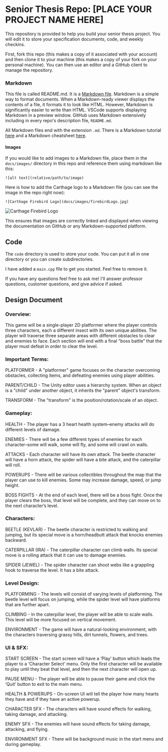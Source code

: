 # Senior Thesis Repo: [PLACE YOUR PROJECT NAME HERE]
This repository is provided to help you build your senior thesis project. You will edit it to store your specification documents, code, and weekly checkins.

First, fork this repo (this makes a copy of it associated with your account) and then clone it to your machine (this makes a copy of your fork on your personal machine). You can then use an editor and a GitHub client to manage the repository.

### Markdown
This file is called README.md. It is a [Markdown file](https://en.wikipedia.org/wiki/Markdown). Markdown is a simple way to format documents. When a Markdown-ready viewer displays the contents of a file, it formats it to look like HTML. However, Markdown is significantly easier to write than HTML. VSCode supports displaying Markdown in a preview window. GitHub uses Markdown extensively including in every repo's description file, ```README.md```.

All Markdown files end with the extension ```.md```. There is a Markdown tutorial [here](https://www.markdowntutorial.com/) and a Markdown cheatsheet [here](https://www.markdownguide.org/cheat-sheet/).

#### Images
If you would like to add images to a Markdown file, place them in the ```docs/images/``` directory in this repo and reference them using markdown like this:

```
![alt text](relative/path/to/image)
```

Here is how to add the Carthage logo to a Markdown file (you can see the image in the repo right now):

```
![Carthage Firebird Logo](docs/images/firebirdLogo.jpg)
```
![Carthage Firebird Logo](docs/images/firebirdLogo.jpg)

This ensures that images are correctly linked and displayed when viewing the documentation on GitHub or any Markdown-supported platform.

## Code
The ```code``` directory is used to store your code. You can put it all in one directory or you can create subdirectories.

I have added a ```main.cpp``` file to get you started. Feel free to remove it.

If you have any questions feel free to ask me! I'll answer professor questions, customer questions, and give advice if asked.


## Design Document
### Overview:
This game will be a single-player 2D platformer where the player controls three characters, each a different insect with its own unique abilities. The player will traverse three separate areas with different obstacles to clear and enemies to face. Each section will end with a final “boss battle” that the player must defeat in order to clear the level.

### Important Terms:
PLATFORMER - A "platformer" game focuses on the character overcoming obstacles, collecting items, and defeating enemies using player abilities.

PARENT/CHILD - The Unity editor uses a hierarchy system. When an object is a "child" under another object, it inherits the "parent" object's transform.

TRANSFORM - The "transform" is the position/rotation/scale of an object.



### Gameplay:
HEALTH - The player has a 3 heart health system–enemy attacks will do different levels of damage.

ENEMIES - There will be a few different types of enemies for each character–some will walk, some will fly, and some will crawl on walls.

ATTACKS - Each character will have its own attack. The beetle character will have a horn attack, the spider will have a bite attack, and the caterpillar will roll.

POWERUPS - There will be various collectibles throughout the map that the player can use to kill enemies. Some may increase damage, speed, or jump height.

BOSS FIGHTS - At the end of each level, there will be a boss fight. Once the player clears the boss, that level will be complete, and they can move on to the next character’s level.


### Characters:
BEETLE (KEVLAR) - The beetle character is restricted to walking and jumping, but its special move is a horn/headbutt attack that knocks enemies backward.

CATERPILLAR (IRA) - The caterpillar character can climb walls. Its special move is a rolling attack that it can use to damage enemies.

SPIDER (JEWEL) - The spider character can shoot webs like a grappling hook to traverse the level. It has a bite attack.


### Level Design:
PLATFORMING - The levels will consist of varying levels of platforming. The beetle level will focus on jumping, while the spider level will have platforms that are further apart.

CLIMBING - In the caterpillar level, the player will be able to scale walls. This level will be more focused on vertical movement.

ENVIRONMENT - The game will have a natural-looking environment, with the characters traversing grassy hills, dirt tunnels, flowers, and trees.


### UI & SFX:
START SCREEN - The start screen will have a ‘Play’ button which leads the player to a ‘Character Select’ menu. Only the first character will be available to play until they beat that level, and then the next character will open up.

PAUSE MENU - The player will be able to pause their game and click the ‘Quit’ button to exit to the main menu.

HEALTH & POWERUPS - On-screen UI will tell the player how many hearts they have and if they have an active powerup.

CHARACTER SFX - The characters will have sound effects for walking, taking damage, and attacking.

ENEMY SFX - The enemies will have sound effects for taking damage, attacking, and flying.

ENVIRONMENT SFX - There will be background music in the start menu and during gameplay.
